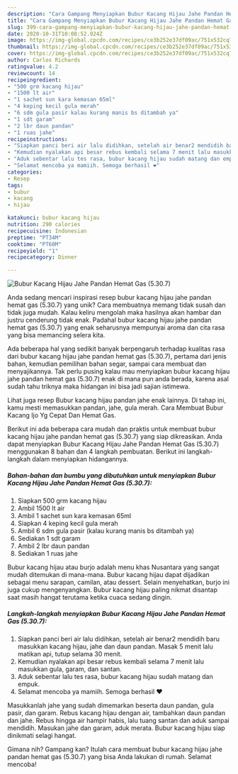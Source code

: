 ```yaml
---
description: "Cara Gampang Menyiapkan Bubur Kacang Hijau Jahe Pandan Hemat Gas (5.30.7) yang Lezat"
title: "Cara Gampang Menyiapkan Bubur Kacang Hijau Jahe Pandan Hemat Gas (5.30.7) yang Lezat"
slug: 399-cara-gampang-menyiapkan-bubur-kacang-hijau-jahe-pandan-hemat-gas-5307-yang-lezat
date: 2020-10-31T10:08:52.924Z
image: https://img-global.cpcdn.com/recipes/ce3b252e37df09ac/751x532cq70/bubur-kacang-hijau-jahe-pandan-hemat-gas-5307-foto-resep-utama.jpg
thumbnail: https://img-global.cpcdn.com/recipes/ce3b252e37df09ac/751x532cq70/bubur-kacang-hijau-jahe-pandan-hemat-gas-5307-foto-resep-utama.jpg
cover: https://img-global.cpcdn.com/recipes/ce3b252e37df09ac/751x532cq70/bubur-kacang-hijau-jahe-pandan-hemat-gas-5307-foto-resep-utama.jpg
author: Carlos Richards
ratingvalue: 4.2
reviewcount: 14
recipeingredient:
- "500 grm kacang hijau"
- "1500 lt air"
- "1 sachet sun kara kemasan 65ml"
- "4 keping kecil gula merah"
- "6 sdm gula pasir kalau kurang manis bs ditambah ya"
- "1 sdt garam"
- "2 lbr daun pandan"
- "1 ruas jahe"
recipeinstructions:
- "Siapkan panci beri air lalu didihkan, setelah air benar2 mendidih baru masukkan kacang hijau, jahe dan daun pandan. Masak 5 menit lalu matikan api, tutup selama 30 menit."
- "Kemudian nyalakan api besar rebus kembali selama 7 menit lalu masukkan gula, garam, dan santan."
- "Aduk sebentar lalu tes rasa, bubur kacang hijau sudah matang dan empuk."
- "Selamat mencoba ya mamiih. Semoga berhasil ❤️"
categories:
- Resep
tags:
- bubur
- kacang
- hijau

katakunci: bubur kacang hijau 
nutrition: 290 calories
recipecuisine: Indonesian
preptime: "PT34M"
cooktime: "PT60M"
recipeyield: "1"
recipecategory: Dinner

---
```



![Bubur Kacang Hijau Jahe Pandan Hemat Gas (5.30.7)](https://img-global.cpcdn.com/recipes/ce3b252e37df09ac/751x532cq70/bubur-kacang-hijau-jahe-pandan-hemat-gas-5307-foto-resep-utama.jpg)

Anda sedang mencari inspirasi resep bubur kacang hijau jahe pandan hemat gas (5.30.7) yang unik? Cara membuatnya memang tidak susah dan tidak juga mudah. Kalau keliru mengolah maka hasilnya akan hambar dan justru cenderung tidak enak. Padahal bubur kacang hijau jahe pandan hemat gas (5.30.7) yang enak seharusnya mempunyai aroma dan cita rasa yang bisa memancing selera kita.

Ada beberapa hal yang sedikit banyak berpengaruh terhadap kualitas rasa dari bubur kacang hijau jahe pandan hemat gas (5.30.7), pertama dari jenis bahan, kemudian pemilihan bahan segar, sampai cara membuat dan menyajikannya. Tak perlu pusing kalau mau menyiapkan bubur kacang hijau jahe pandan hemat gas (5.30.7) enak di mana pun anda berada, karena asal sudah tahu triknya maka hidangan ini bisa jadi sajian istimewa.

Lihat juga resep Bubur kacang hijau pandan jahe enak lainnya. Di tahap ini, kamu mesti memasukkan pandan, jahe, gula merah. Cara Membuat Bubur Kacang Ijo Yg Cepat Dan Hemat Gas.


Berikut ini ada beberapa cara mudah dan praktis untuk membuat bubur kacang hijau jahe pandan hemat gas (5.30.7) yang siap dikreasikan. Anda dapat menyiapkan Bubur Kacang Hijau Jahe Pandan Hemat Gas (5.30.7) menggunakan 8 bahan dan 4 langkah pembuatan. Berikut ini langkah-langkah dalam menyiapkan hidangannya.

<!--inarticleads1-->

##### Bahan-bahan dan bumbu yang dibutuhkan untuk menyiapkan Bubur Kacang Hijau Jahe Pandan Hemat Gas (5.30.7):

1. Siapkan 500 grm kacang hijau
1. Ambil 1500 lt air
1. Ambil 1 sachet sun kara kemasan 65ml
1. Siapkan 4 keping kecil gula merah
1. Ambil 6 sdm gula pasir (kalau kurang manis bs ditambah ya)
1. Sediakan 1 sdt garam
1. Ambil 2 lbr daun pandan
1. Sediakan 1 ruas jahe


Bubur kacang hijau atau burjo adalah menu khas Nusantara yang sangat mudah ditemukan di mana-mana. Bubur kacang hijau dapat dijadikan sebagai menu sarapan, camilan, atau dessert. Selain menyehatkan, burjo ini juga cukup mengenyangkan. Bubur kacang hijau paling nikmat disantap saat masih hangat terutama ketika cuaca sedang dingin. 

<!--inarticleads2-->

##### Langkah-langkah menyiapkan Bubur Kacang Hijau Jahe Pandan Hemat Gas (5.30.7):

1. Siapkan panci beri air lalu didihkan, setelah air benar2 mendidih baru masukkan kacang hijau, jahe dan daun pandan. Masak 5 menit lalu matikan api, tutup selama 30 menit.
1. Kemudian nyalakan api besar rebus kembali selama 7 menit lalu masukkan gula, garam, dan santan.
1. Aduk sebentar lalu tes rasa, bubur kacang hijau sudah matang dan empuk.
1. Selamat mencoba ya mamiih. Semoga berhasil ❤️


Masukkanlah jahe yang sudah dimemarkan beserta daun pandan, gula pasir, dan garam. Rebus kacang hijau dengan air, tambahkan daun pandan dan jahe. Rebus hingga air hampir habis, lalu tuang santan dan aduk sampai mendidih. Masukan jahe dan garam, aduk merata. Bubur kacang hijau siap dinikmati selagi hangat. 

Gimana nih? Gampang kan? Itulah cara membuat bubur kacang hijau jahe pandan hemat gas (5.30.7) yang bisa Anda lakukan di rumah. Selamat mencoba!
